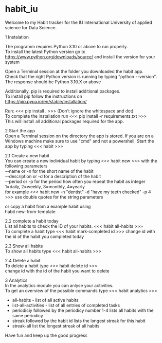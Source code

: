 # habit_iu
Welcome to my Habit tracker for the IU International University of applied science for Data Science. 

1 Instalation

The programm requires Python 3.10 or above to run properly. </br>
To install the latest Python version go to https://www.python.org/downloads/source/ and install the version for your system

Open a Terminal session at the folder you downloaded the habit app. </br>
Check that the right Python version is running by typing "python --version". </br>
The response should be Python 3.10.X or above

Additionally, pip is required to install additional packages. </br>
To install pip follow the instructions on https://pip.pypa.io/en/stable/installation/

Run: <<< pip install . >>> (Don't ignore the whitespace and dot)  </br>
To complete the installation run <<< pip install -r requirements.txt >>> </br>
This will install all additional packages required for the app. </br>

2 Start the app </br>
Open a Terminal session on the directory the app is stored. 
If you are on a Windows machine make sure to use "cmd" and not a powershell. 
Start the app by typing <<< habit >>>

2.1 Create a new habit </br>
You can create a new individual habit by typing <<< habit new >>> with the following parameters</br>
--name or -n for the short name of the habit</br>
--description or -d for a description of the habit</br>
--period or -p for the period how often you repeat the habit as integer 1=daily, 2=weekly, 3=monthly, 4=yearly</br>
for example <<< habit new -n "dentist" -d "have my teeth checked" -p 4 >>> use double quotes for the string parameters

or copy a habit from a example habit using</br>
habit new-from-template </br>

2.2 complete a habit today </br>
List all habits to check the ID of your habits. <<< habit all-habits >>> </br>
To complete a habit type <<< habit mark-completed id >>> change id with the id of the habit you completed today

2.3 Show all habits </br>
To show all habits type <<< habit all-habits >>> </br>

2.4 Delete a habit </br>
To delete a habit type <<< habit delete id >>> </br>
change id with the id of the habit you want to delete </br>

3 Analytics </br>
In the analytics module you can anlyse your activities. </br>
To get an overview of the possible commands type <<< habit analytics >>> </br>
 - all-habits - list of all active habits </br>
 - list-all-activities - list of all entries of completed tasks </br>
 - periodiciy followed by the periodicy number 1-4 lists all habits with the same periodicy </br>
 - streak followed by the habit id lists the longest streak for this habit </br>
 - streak-all list the longest streak of all habits </br>

Have fun and keep up the good progress




